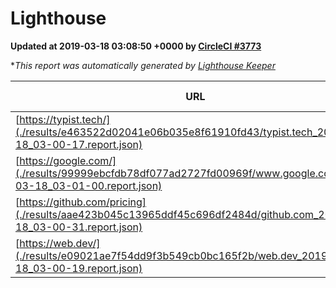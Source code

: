
# Lighthouse

**Updated at 2019-03-18 03:08:50 +0000 by [CircleCI #3773](https://circleci.com/gh/ItinerisLtd/lighthouse-keeper-example/3773)**

**This report was automatically generated by [Lighthouse Keeper](https://github.com/itinerisltd/lighthouse-keeper)*

| URL | Performance | Accessibility | Best Practices | SEO | PWA | Updated At |
| --- | --- | --- | --- | --- | --- | --- |
| [https://typist.tech/](./results/e463522d02041e06b035e8f61910fd43/typist.tech_2019-03-18_03-00-17.report.json) | 1 |  |  |  |  | 2019-03-18T03:00:17.334Z |
| [https://google.com/](./results/99999ebcfdb78df077ad2727fd00969f/www.google.com_2019-03-18_03-01-00.report.json) | 0.89 | 0.71 | 0.93 | 0.8 | 0.58 | 2019-03-18T03:01:00.670Z |
| [https://github.com/pricing](./results/aae423b045c13965ddf45c696df2484d/github.com_2019-03-18_03-00-31.report.json) | 0.86 | 0.89 | 0.93 | 0.9 | 0.58 | 2019-03-18T03:00:31.710Z |
| [https://web.dev/](./results/e09021ae7f54dd9f3b549cb0bc165f2b/web.dev_2019-03-18_03-00-19.report.json) | 0.97 | 0.93 | 1 | 0.87 | 1 | 2019-03-18T03:00:19.823Z |
